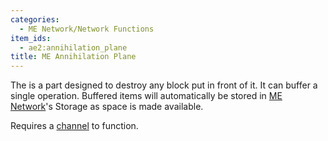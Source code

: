 ```yaml
---
categories:
  - ME Network/Network Functions
item_ids:
  - ae2:annihilation_plane
title: ME Annihilation Plane
---
```


The <ItemLink id="annihilation_plane"/> is a
part designed to destroy any block put in front of it. It can buffer a single
operation. Buffered items will automatically be stored in [ME Network](../../me-network.md)'s
Storage as space is made available.

Requires a [channel](../channels.md) to function.

<RecipeFor id="annihilation_plane" />
